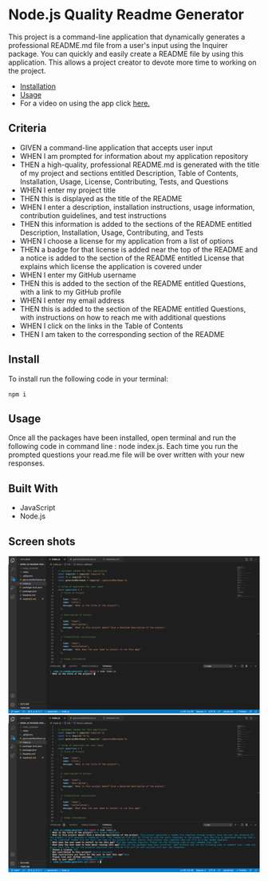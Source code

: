 # Node.js Quality Readme Generator

This project is a command-line application that dynamically generates a professional README.md file from a user's input using the Inquirer package. You can quickly and easily create a README file by using this application. This allows a project creator to devote more time to working on the project. 

  * [Installation](#install)
  * [Usage](#usage)
  * For a video on using the app click [here.](https://drive.google.com/file/d/1rhCB5oYgqqUg-WVetsNjl7jOPZihIULE/view?usp=sharing)



## Criteria

- GIVEN a command-line application that accepts user input
- WHEN I am prompted for information about my application repository
- THEN a high-quality, professional README.md is generated with the title of my project and sections entitled Description, Table of Contents, Installation, Usage, License, Contributing, Tests, and Questions
- WHEN I enter my project title
- THEN this is displayed as the title of the README
- WHEN I enter a description, installation instructions, usage information, contribution guidelines, and test instructions
- THEN this information is added to the sections of the README entitled Description, Installation, Usage, Contributing, and Tests
- WHEN I choose a license for my application from a list of options
- THEN a badge for that license is added near the top of the README and a notice is added to the section of the README entitled License that explains which license the application is covered under
- WHEN I enter my GitHub username
- THEN this is added to the section of the README entitled Questions, with a link to my GitHub profile
- WHEN I enter my email address
- THEN this is added to the section of the README entitled Questions, with instructions on how to reach me with additional questions
- WHEN I click on the links in the Table of Contents
- THEN I am taken to the corresponding section of the README

## Install

To install run the following code in your terminal: 
```
npm i
```

## Usage

Once all the packages have been installed, open terminal and run the following code in command line : node index.js. Each time you run the prompted questions your read.me file will be over written with your new responses.

## Built With

- JavaScript
- Node.js

## Screen shots

![Shot-1](images/shot-1.png)
![Shot-2](images/shot-2.png)
